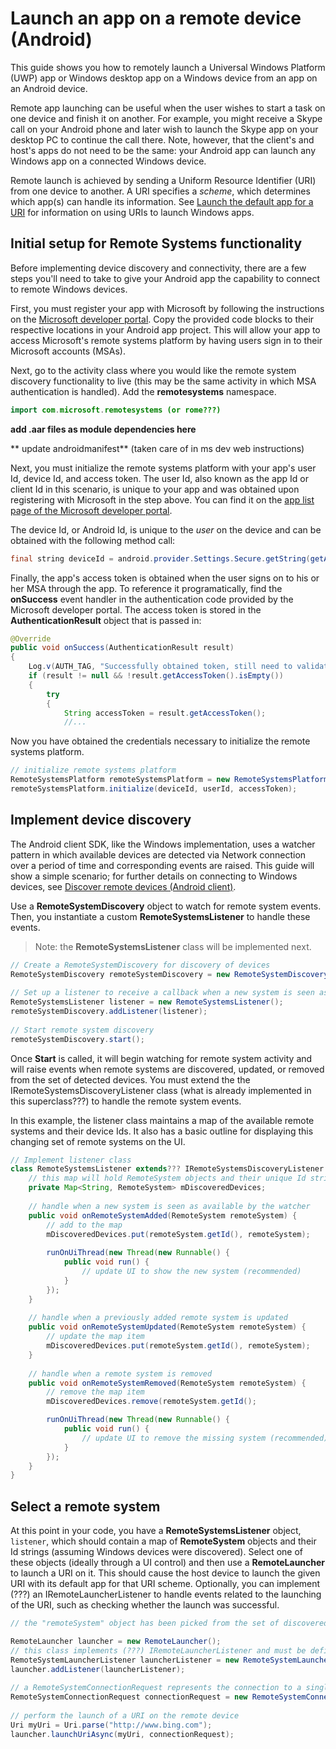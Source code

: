 # Launch an app on a remote device (Android)
This guide shows you how to remotely launch a Universal Windows Platform (UWP) app or Windows desktop app on a Windows device from an app on an Android device.

Remote app launching can be useful when the user wishes to start a task on one device and finish it on another. For example, you might receive a Skype call on your Android phone and later wish to launch the Skype app on your desktop PC to continue the call there. Note, however, that the client's and host's apps do not need to be the same: your Android app can launch any Windows app on a connected Windows device.

Remote launch is achieved by sending a Uniform Resource Identifier (URI) from one device to another. A URI specifies a *scheme*, which determines which app(s) can handle its information. See [Launch the default app for a URI](https://msdn.microsoft.com/en-us/windows/uwp/launch-resume/launch-default-app) for information on using URIs to launch Windows apps.

## Initial setup for Remote Systems functionality

Before implementing device discovery and connectivity, there are a few steps you'll need to take to give your Android app the capability to connect to remote Windows devices.

First, you must register your app with Microsoft by following the instructions on the [Microsoft developer portal](https://apps.dev.microsoft.com/). Copy the provided code blocks to their respective locations in your Android app project. This will allow your app to access Microsoft's remote systems platform by having users sign in to their Microsoft accounts (MSAs).

Next, go to the activity class where you would like the remote system discovery functionality to live (this may be the same activity in which MSA authentication is handled). Add the **remotesystems** namespace.

```java
import com.microsoft.remotesystems (or rome???)
```

**add .aar files as module dependencies here**

** update androidmanifest** (taken care of in ms dev web instructions)

Next, you must initialize the remote systems platform with your app's user Id, device Id, and access token. The user Id, also known as the app Id or client Id in this scenario, is unique to your app and was obtained upon registering with Microsoft in the step above. You can find it on the [app list page of the Microsoft developer portal](https://apps.dev.microsoft.com/#/appList).  

The device Id, or Android Id, is unique to the *user* on the device and can be obtained with the following method call:

```java
final string deviceId = android.provider.Settings.Secure.getString(getApplicationContext().getContentResolver(),android.provider.Settings.Secure.ANDROID_ID);
```

Finally, the app's access token is obtained when the user signs on to his or her MSA through the app. To reference it programatically, find the **onSuccess** event handler in the authentication code provided by the Microsoft developer portal. The access token is stored in the **AuthenticationResult** object that is passed in:

```java
@Override
public void onSuccess(AuthenticationResult result)
{
    Log.v(AUTH_TAG, "Successfully obtained token, still need to validate");
    if (result != null && !result.getAccessToken().isEmpty())
    {
        try
        {
            String accessToken = result.getAccessToken();
            //...
```

Now you have obtained the credentials necessary to initialize the remote systems platform. 

```java
// initialize remote systems platform
RemoteSystemsPlatform remoteSystemsPlatform = new RemoteSystemsPlatform();
remoteSystemsPlatform.initialize(deviceId, userId, accessToken);
```

## Implement device discovery

The Android client SDK, like the Windows implementation, uses a watcher pattern in which available devices are detected via Network connection over a period of time and corresponding events are raised. This guide will show a simple scenario; for further details on connecting to Windows devices, see [Discover remote devices (Android client)](discover-remote-devices-android).

Use a **RemoteSystemDiscovery** object to watch for remote system events. Then, you instantiate a custom **RemoteSystemsListener** to handle these events.

>Note: the **RemoteSystemsListener** class will be implemented next.

```java
// Create a RemoteSystemDiscovery for discovery of devices 
RemoteSystemDiscovery remoteSystemDiscovery = new RemoteSystemDiscovery(); 
 
// Set up a listener to receive a callback when a new system is seen as available by the RemoteSystemDiscovery 
RemoteSystemsListener listener = new RemoteSystemsListener(); 
remoteSystemDiscovery.addListener(listener); 
 
// Start remote system discovery 
remoteSystemDiscovery.start();
```

Once **Start** is called, it will begin watching for remote system activity and will raise events when remote systems are discovered, updated, or removed from the set of detected devices. You must extend the the IRemoteSystemsDiscoveryListener class (what is already implemented in this superclass???) to handle the remote system events.

In this example, the listener class maintains a map of the available remote systems and their device Ids. It also has a basic outline for displaying this changing set of remote systems on the UI.


```java
// Implement listener class 
class RemoteSystemsListener extends??? IRemoteSystemsDiscoveryListener { 
    // this map will hold RemoteSystem objects and their unique Id strings. A RemoteSystem object represents a connected remote device.
    private Map<String, RemoteSystem> mDiscoveredDevices; 
 
    // handle when a new system is seen as available by the watcher 
    public void onRemoteSystemAdded(RemoteSystem remoteSystem) { 
        // add to the map
        mDiscoveredDevices.put(remoteSystem.getId(), remoteSystem); 
        
        runOnUiThread(new Thread(new Runnable() { 
            public void run() { 
                // update UI to show the new system (recommended)
            } 
        }); 
    } 
 
    // handle when a previously added remote system is updated 
    public void onRemoteSystemUpdated(RemoteSystem remoteSystem) { 
        // update the map item
        mDiscoveredDevices.put(remoteSystem.getId(), remoteSystem); 
    } 
 
    // handle when a remote system is removed 
    public void onRemoteSystemRemoved(RemoteSystem remoteSystem) { 
        // remove the map item
        mDiscoveredDevices.remove(remoteSystem.getId(); 

        runOnUiThread(new Thread(new Runnable() { 
            public void run() { 
                // update UI to remove the missing system (recommended)
            } 
        }); 
    } 
} 
```

## Select a remote system
At this point in your code, you have a **RemoteSystemsListener** object, `listener`, which should contain a map of **RemoteSystem** objects and their Id strings (assuming Windows devices were discovered). Select one of these objects (ideally through a UI control) and then use a **RemoteLauncher** to launch a URI on it. This should cause the host device to launch the given URI with its default app for that URI scheme. Optionally, you can implement (???) an IRemoteLauncherListener to handle events related to the launching of the URI, such as checking whether the launch was successful.

```java
// the "remoteSystem" object has been picked from the set of discovered devices

RemoteLauncher launcher = new RemoteLauncher();   
// this class implements (???) IRemoteLauncherListener and must be defined:
RemoteSystemLauncherListener launcherListener = new RemoteSystemLauncherListener();
launcher.addListener(launcherListener);
 
// a RemoteSystemConnectionRequest represents the connection to a single device (RemoteSystem object)
RemoteSystemConnectionRequest connectionRequest = new RemoteSystemConnectionRequest(remoteSystem); 
 
// perform the launch of a URI on the remote device  
Uri myUri = Uri.parse("http://www.bing.com");
launcher.launchUriAsync(myUri, connectionRequest); 
```




